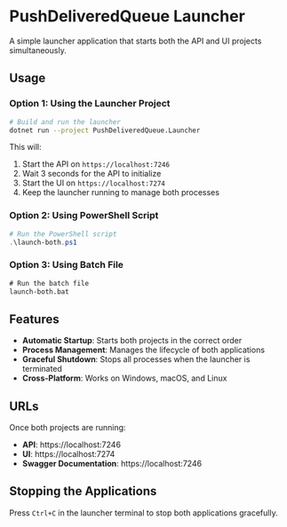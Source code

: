 # PushDeliveredQueue Launcher

A simple launcher application that starts both the API and UI projects simultaneously.

## Usage

### Option 1: Using the Launcher Project

```bash
# Build and run the launcher
dotnet run --project PushDeliveredQueue.Launcher
```

This will:
1. Start the API on `https://localhost:7246`
2. Wait 3 seconds for the API to initialize
3. Start the UI on `https://localhost:7274`
4. Keep the launcher running to manage both processes

### Option 2: Using PowerShell Script

```powershell
# Run the PowerShell script
.\launch-both.ps1
```

### Option 3: Using Batch File

```cmd
# Run the batch file
launch-both.bat
```

## Features

- **Automatic Startup**: Starts both projects in the correct order
- **Process Management**: Manages the lifecycle of both applications
- **Graceful Shutdown**: Stops all processes when the launcher is terminated
- **Cross-Platform**: Works on Windows, macOS, and Linux

## URLs

Once both projects are running:

- **API**: https://localhost:7246
- **UI**: https://localhost:7274
- **Swagger Documentation**: https://localhost:7246

## Stopping the Applications

Press `Ctrl+C` in the launcher terminal to stop both applications gracefully.
